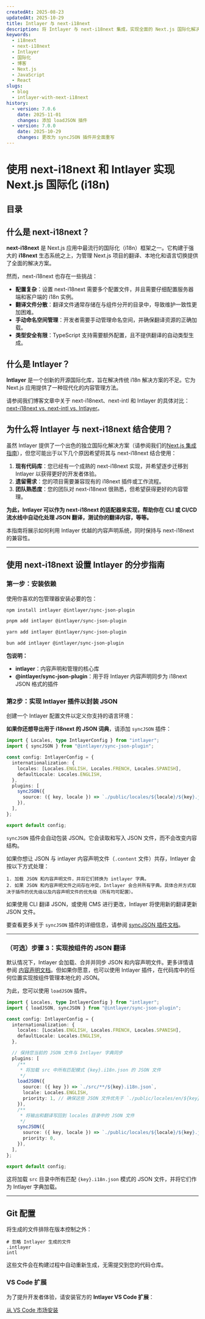 ```yaml
---
createdAt: 2025-08-23
updatedAt: 2025-10-29
title: Intlayer 与 next-i18next
description: 将 Intlayer 与 next-i18next 集成，实现全面的 Next.js 国际化解决方案
keywords:
  - i18next
  - next-i18next
  - Intlayer
  - 国际化
  - 博客
  - Next.js
  - JavaScript
  - React
slugs:
  - blog
  - intlayer-with-next-i18next
history:
  - version: 7.0.6
    date: 2025-11-01
    changes: 添加 loadJSON 插件
  - version: 7.0.0
    date: 2025-10-29
    changes: 更改为 syncJSON 插件并全面重写
---
```


# 使用 next-i18next 和 Intlayer 实现 Next.js 国际化 (i18n)

## 目录

<TOC/>

## 什么是 next-i18next？

**next-i18next** 是 Next.js 应用中最流行的国际化（i18n）框架之一。它构建于强大的 **i18next** 生态系统之上，为管理 Next.js 项目的翻译、本地化和语言切换提供了全面的解决方案。

然而，next-i18next 也存在一些挑战：

- **配置复杂**：设置 next-i18next 需要多个配置文件，并且需要仔细配置服务器端和客户端的 i18n 实例。
- **翻译文件分散**：翻译文件通常存储在与组件分开的目录中，导致维护一致性更加困难。
- **手动命名空间管理**：开发者需要手动管理命名空间，并确保翻译资源的正确加载。
- **类型安全有限**：TypeScript 支持需要额外配置，且不提供翻译的自动类型生成。

## 什么是 Intlayer？

**Intlayer** 是一个创新的开源国际化库，旨在解决传统 i18n 解决方案的不足。它为 Next.js 应用提供了一种现代化的内容管理方法。

请参阅我们博客文章中关于 next-i18next、next-intl 和 Intlayer 的具体对比：[next-i18next vs. next-intl vs. Intlayer](https://github.com/aymericzip/intlayer/blob/main/docs/blog/zh/next-i18next_vs_next-intl_vs_intlayer.md)。

## 为什么将 Intlayer 与 next-i18next 结合使用？

虽然 Intlayer 提供了一个出色的独立国际化解决方案（请参阅我们的[Next.js 集成指南](https://github.com/aymericzip/intlayer/blob/main/docs/docs/zh/intlayer_with_nextjs_16.md)），但您可能出于以下几个原因希望将其与 next-i18next 结合使用：

1. **现有代码库**：您已经有一个成熟的 next-i18next 实现，并希望逐步迁移到 Intlayer 以获得更好的开发者体验。
2. **遗留需求**：您的项目需要兼容现有的 i18next 插件或工作流程。
3. **团队熟悉度**：您的团队对 next-i18next 很熟悉，但希望获得更好的内容管理。

**为此，Intlayer 可以作为 next-i18next 的适配器来实现，帮助你在 CLI 或 CI/CD 流水线中自动化处理 JSON 翻译，测试你的翻译内容，等等。**

本指南将展示如何利用 Intlayer 优越的内容声明系统，同时保持与 next-i18next 的兼容性。

---

## 使用 next-i18next 设置 Intlayer 的分步指南

### 第一步：安装依赖

使用你喜欢的包管理器安装必要的包：

```bash packageManager="npm"
npm install intlayer @intlayer/sync-json-plugin
```

```bash packageManager="pnpm"
pnpm add intlayer @intlayer/sync-json-plugin
```

```bash packageManager="yarn"
yarn add intlayer @intlayer/sync-json-plugin
```

```bash packageManager="bun"
bun add intlayer @intlayer/sync-json-plugin
```

**包说明：**

- **intlayer**：内容声明和管理的核心库
- **@intlayer/sync-json-plugin**：用于将 Intlayer 内容声明同步为 i18next JSON 格式的插件

### 第2步：实现 Intlayer 插件以封装 JSON

创建一个 Intlayer 配置文件以定义你支持的语言环境：

**如果你还想导出用于 i18next 的 JSON 词典**，请添加 `syncJSON` 插件：

```typescript fileName="intlayer.config.ts"
import { Locales, type IntlayerConfig } from "intlayer";
import { syncJSON } from "@intlayer/sync-json-plugin";

const config: IntlayerConfig = {
  internationalization: {
    locales: [Locales.ENGLISH, Locales.FRENCH, Locales.SPANISH],
    defaultLocale: Locales.ENGLISH,
  },
  plugins: [
    syncJSON({
      source: ({ key, locale }) => `./public/locales/${locale}/${key}.json`,
    }),
  ],
};

export default config;
```

`syncJSON` 插件会自动包装 JSON。它会读取和写入 JSON 文件，而不会改变内容结构。

如果你想让 JSON 与 intlayer 内容声明文件（`.content` 文件）共存，Intlayer 会按以下方式处理：

    1. 加载 JSON 和内容声明文件，并将它们转换为 intlayer 字典。
    2. 如果 JSON 和内容声明文件之间存在冲突，Intlayer 会合并所有字典。具体合并方式取决于插件的优先级以及内容声明文件的优先级（所有均可配置）。

如果使用 CLI 翻译 JSON，或使用 CMS 进行更改，Intlayer 将使用新的翻译更新 JSON 文件。

要查看更多关于 `syncJSON` 插件的详细信息，请参阅 [syncJSON 插件文档](https://github.com/aymericzip/intlayer/blob/main/docs/docs/zh/plugins/sync-json.md)。

---

### （可选）步骤 3：实现按组件的 JSON 翻译

默认情况下，Intlayer 会加载、合并并同步 JSON 和内容声明文件。更多详情请参阅 [内容声明文档](https://github.com/aymericzip/intlayer/blob/main/docs/docs/zh/dictionary/content_file.md)。但如果你愿意，也可以使用 Intlayer 插件，在代码库中的任何位置实现按组件管理本地化的 JSON。

为此，您可以使用 `loadJSON` 插件。

```ts fileName="intlayer.config.ts"
import { Locales, type IntlayerConfig } from "intlayer";
import { loadJSON, syncJSON } from "@intlayer/sync-json-plugin";

const config: IntlayerConfig = {
  internationalization: {
    locales: [Locales.ENGLISH, Locales.FRENCH, Locales.SPANISH],
    defaultLocale: Locales.ENGLISH,
  },

  // 保持您当前的 JSON 文件与 Intlayer 字典同步
  plugins: [
    /**
     * 将加载 src 中所有匹配模式 {key}.i18n.json 的 JSON 文件
     */
    loadJSON({
      source: ({ key }) => `./src/**/${key}.i18n.json`,
      locale: Locales.ENGLISH,
      priority: 1, // 确保这些 JSON 文件优先于 `./public/locales/en/${key}.json` 中的文件
    }),
    /**
     * 将输出和翻译写回到 locales 目录中的 JSON 文件
     */
    syncJSON({
      source: ({ key, locale }) => `./public/locales/${locale}/${key}.json`,
      priority: 0,
    }),
  ],
};

export default config;
```

这将加载 `src` 目录中所有匹配 `{key}.i18n.json` 模式的 JSON 文件，并将它们作为 Intlayer 字典加载。

---

## Git 配置

将生成的文件排除在版本控制之外：

```plaintext fileName=".gitignore"
# 忽略 Intlayer 生成的文件
.intlayer
intl
```

这些文件会在构建过程中自动重新生成，无需提交到您的代码仓库。

### VS Code 扩展

为了提升开发者体验，请安装官方的 **Intlayer VS Code 扩展**：

[从 VS Code 市场安装](https://marketplace.visualstudio.com/items?itemName=intlayer.intlayer-vs-code-extension)

